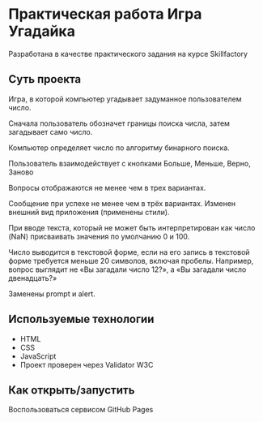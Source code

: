 # Практическая работа Игра Угадайка

Разработана в качестве практического задания на курсе Skillfactory

## Суть проекта

Игра, в которой компьютер угадывает задуманное пользователем число.

Сначала пользователь обозначет границы поиска числа, затем загадывает само число.

Компьютер определяет число по алгоритму бинарного поиска.

Пользователь взаимодействует с кнопками Больше, Меньше, Верно, Заново

Вопросы отображаются не менее чем в трех вариантах.

Сообщение при успехе не менее чем в трёх вариантах. Изменен внешний вид приложения (применены стили).

При вводе текста, который не может быть интерпретирован как число (NaN) присваивать значения по умолчанию 0 и 100.

Число выводится в текстовой форме, если на его запись в текстовой форме требуется меньше 20 символов, включая пробелы. Например, вопрос выглядит не «Вы загадали число 12?», а «Вы загадали число двенадцать?»

Заменены prompt и alert.

## Используемые технологии

* HTML
* CSS
* JavaScript
* Проект проверен через Validator W3C

## Как открыть/запустить

Воспользоваться сервисом GitHub Pages